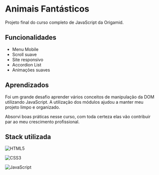 # Animais Fantásticos

Projeto final do curso completo de JavaScript da Origamid.

## Funcionalidades

- Menu Mobile
- Scroll suave
- Site responsivo
- Accordion List
- Animações suaves

## Aprendizados

Foi um grande desafio aprender vários conceitos de manipulação da DOM utilizando JavaScript. A utilização dos módulos ajudou a manter meu projeto limpo e organizado.

Absorvi boas práticas nesse curso, com toda certeza elas vão contribuir par ao meu crescimento profissional.

## Stack utilizada

![HTML5](https://img.shields.io/badge/html5-%23E34F26.svg?style=for-the-badge&logo=html5&logoColor=white)

![CSS3](https://img.shields.io/badge/css3-%231572B6.svg?style=for-the-badge&logo=css3&logoColor=white)

![JavaScript](https://img.shields.io/badge/javascript-%23323330.svg?style=for-the-badge&logo=javascript&logoColor=%23F7DF1E)
